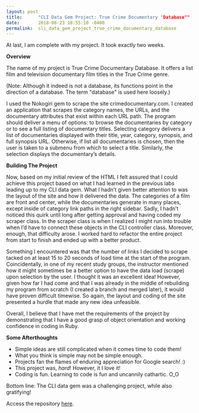 ```yaml
---
layout: post
title:      "CLI Data Gem Project: True Crime Documentary "Database""
date:       2018-06-23 18:55:10 -0400
permalink:  cli_data_gem_project_true_crime_documentary_database
---
```



At last, I am complete with my project.  It took exactly two weeks.

**Overview**

The name of my project is True Crime Documentary Database. It offers a list film and television documentary film titles in the True Crime genre. 

(Note: Although it indeed is not a database, its functions point in the direction of a database. The term "database" is used here loosely.)  

I used the Nokogiri gem to scrape the site crimedocumentary.com.  I created an application that scrapes the category names, the URLs, and the documentary attributes that exist within each URL path.  The program should deliver a menu of options: to browse the documentaries by category or to see a full listing of documentary titles.  Selecting category delivers a list of documentaries displayed with their title, year, category, synopsis, and full synopsis URL.  Otherwise, if list all documentaries is chosen, then the user is taken to a submenu from which to select a title.  Similarly, the selection displays the documentary’s details.

**Building The Project**

Now, based on my initial review of the HTML I felt assured that I could achieve this project based on what I had learned in the previous labs leading up to my CLI data gem.  What I hadn’t given better attention to was the layout of the site and how it delivered the data.  The categories of a film are front and center, while the documentaries generate in many places, except inside of category link paths in the right sidebar.  Sadly, I hadn’t noticed this quirk until long after getting approval and having coded my scraper class.  In the scraper class is when I realized I might run into trouble when I’d have to connect these objects in the CLI controller class.  Moreover, enough, that difficulty arose. I worked hard to refactor the entire project from start to finish and ended up with a better product.

Something I encountered was that the number of links I decided to scrape tacked on at least 15 to 20 seconds of load time at the start of the program. Coincidentally, in one of my recent study groups, the instructor mentioned how it might sometimes be a better option to have the data load (scrape) upon selection by the user. I thought it was an excellent idea!  However, given how far I had come and that I was already in the middle of rebuilding my program from scratch (I created a branch and merged later), it would have proven difficult timewise.  So again, the layout and coding of the site presented a hurdle that made any new idea unfeasible.


Overall, I believe that I have met the requirements of the project by demonstrating that I have a good grasp of object orientation and working confidence in coding in Ruby.  

**Some Afterthoughts**

* Simple ideas are still complicated when it comes time to code them!
* What you think is simple may not be simple enough.
* Projects fan the flames of enduring appreciation for Google search! :)
* This project was, *hard*! However, it I love it! 
* Coding is fun. Learning to code is fun and uncannily cathartic. O_O

Bottom line: The CLI data gem was a challenging project, while also gratifying!

Access the repository [here](https://github.com/iamdavidmichaelmoore/true-crime-documentaries).




